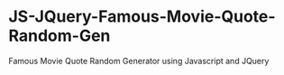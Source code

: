 # JS-JQuery-Famous-Movie-Quote-Random-Gen
Famous Movie Quote Random Generator using Javascript and JQuery 
